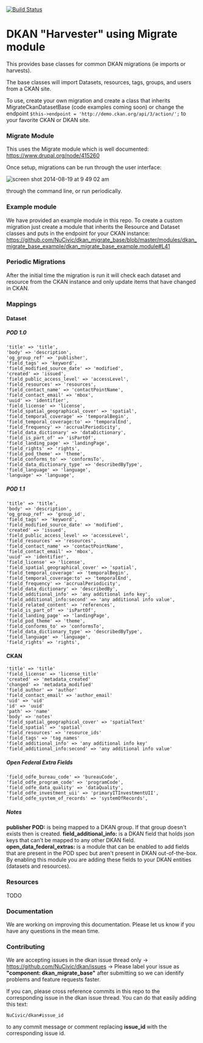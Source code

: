 [![Build Status](https://circleci.com/gh/NuCivic/dkan_migrate_base.svg?branch=7.x-1.x&style=svg)](https://circleci.com/gh/NuCivic/dkan_migrate_base)

DKAN "Harvester" using Migrate module
=================
This provides base classes for common DKAN migrations (ie imports or harvests).

The base classes will import Datasets, resources, tags, groups, and users from a CKAN site.

To use, create your own migration and create a class that inherits MigrateCkanDatasetBase (code examples coming soon) or change the endpoint ``$this->endpoint = 'http://demo.ckan.org/api/3/action/';`` to your favorite CKAN or DKAN site.

### Migrate Module
This uses the Migrate module which is well documented: https://www.drupal.org/node/415260

Once setup, migrations can be run through the user interface:

![screen shot 2014-08-19 at 9 49 02 am](https://cloud.githubusercontent.com/assets/512243/3968050/13c20b04-27b3-11e4-9365-3567a9adcc2d.png)

through the command line, or run periodically.

### Example module

We have provided an example module in this repo. To create a custom migration just create a module that inherits the Resource and Dataset classes and puts in the endpoint for your CKAN instance: https://github.com/NuCivic/dkan_migrate_base/blob/master/modules/dkan_migrate_base_example/dkan_migrate_base_example.module#L41

### Periodic Migrations
After the initial time the migration is run it will check each dataset and resource from the CKAN instance and only update items that have changed in CKAN.

### Mappings

#### Dataset

##### POD 1.0
```
'title' => 'title',
'body' => 'description',
'og_group_ref' => 'publisher',
'field_tags' => 'keyword',
'field_modified_source_date' => 'modified',
'created' => 'issued',
'field_public_access_level' => 'accessLevel',
'field_resources' => 'resources',
'field_contact_name' => 'contactPointName',
'field_contact_email' => 'mbox',
'uuid' => 'identifier',
'field_license' => 'license',
'field_spatial_geographical_cover' => 'spatial',
'field_temporal_coverage' => 'temporalBegin',
'field_temporal_coverage:to' => 'temporalEnd',
'field_frequency' => 'accrualPeriodicity',
'field_data_dictionary' => 'dataDictionary',
'field_is_part_of' => 'isPartOf',
'field_landing_page' => 'landingPage',
'field_rights' => 'rights',
'field_pod_theme' => 'theme',
'field_conforms_to' => 'conformsTo',
'field_data_dictionary_type' => 'describedByType',
'field_language' => 'language',
'language' => 'language',
```

##### POD 1.1
```      
'title' => 'title',
'body' => 'description',
'og_group_ref' => 'group_id',
'field_tags' => 'keyword',
'field_modified_source_date' => 'modified',
'created' => 'issued',
'field_public_access_level' => 'accessLevel',
'field_resources' => 'resources',
'field_contact_name' => 'contactPointName',
'field_contact_email' => 'mbox',
'uuid' => 'identifier',
'field_license' => 'license',
'field_spatial_geographical_cover' => 'spatial',
'field_temporal_coverage' => 'temporalBegin',
'field_temporal_coverage:to' => 'temporalEnd',
'field_frequency' => 'accrualPeriodicity',
'field_data_dictionary' => 'describedBy',
'field_additional_info' => 'any additional info key',
'field_additional_info:second' => 'any additional info value',
'field_related_content' => 'references',
'field_is_part_of' => 'isPartOf',
'field_landing_page' => 'landingPage',
'field_pod_theme' => 'theme',
'field_conforms_to' => 'conformsTo',
'field_data_dictionary_type' => 'describedByType',
'field_language' => 'language',
'field_rights' => 'rights',
```

#### CKAN
```
'title' => 'title'
'field_license' => 'license_title'
'created' => 'metadata_created'
'changed' => 'metadata_modified'
'field_author' => 'author'
'field_contact_email' => 'author_email'
'uid' => 'uid'
'id' => 'uuid'
'path' => 'name'
'body' => 'notes'
'field_spatial_geographical_cover' => 'spatialText'
'field_spatial' => 'spatial'
'field_resources' => 'resource_ids'
'field_tags' => 'tag_names'
'field_additional_info' => 'any additional info key'
'field_additional_info:second' => 'any additional info value'
```

##### Open Federal Extra Fields
```
'field_odfe_bureau_code' => 'bureauCode',
'field_odfe_program_code' => 'programCode',
'field_odfe_data_quality' => 'dataQuality',
'field_odfe_investment_uii' => 'primaryITInvestmentUII',
'field_odfe_system_of_records' => 'systemOfRecords',
```

##### Notes
**publisher POD:** is being mapped to a DKAN group. If that group doesn't exists then is created.
**field_additional_info:** is a DKAN field that holds json keys that can't be mapped to any other DKAN field. 
**open_data_federal_extras:** is a module that can be enabled to add fields that are present in the POD spec but aren't present in DKAN out-of-the-box. By enabling this module you are adding these fields to your DKAN entities (datasets and resources).

### Resources
TODO

### Documentation
We are working on improving this documentation. Please let us know if you have any questions in the mean time.


### Contributing

We are accepting issues in the dkan issue thread only -> https://github.com/NuCivic/dkan/issues -> Please label your issue as **"component: dkan_migrate_base"** after submitting so we can identify problems and feature requests faster.

If you can, please cross reference commits in this repo to the corresponding issue in the dkan issue thread. You can do that easily adding this text:

```
NuCivic/dkan#issue_id
``` 

to any commit message or comment replacing **issue_id** with the corresponding issue id.


